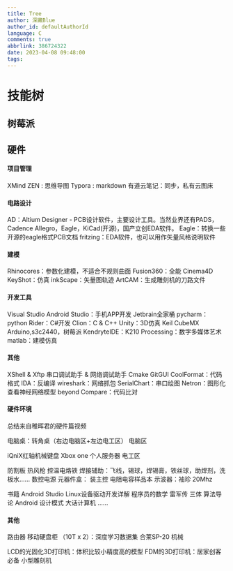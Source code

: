 ```yaml
---
title: Tree
author: 深藏Blue
author_id: defaultAuthorId
language: C
comments: true
abbrlink: 386724322
date: 2023-04-08 09:48:00
tags:
---
```



# 技能树

## 树莓派
## 硬件



#### 项目管理
XMind ZEN : 思维导图
Typora : markdown
有道云笔记：同步，私有云图床

#### 电路设计
AD：Altium Designer - PCB设计软件，主要设计工具。当然业界还有PADS，Cadence Allegro，Eagle，KiCad(开源)，国产立创EDA软件。
Eagle：转换一些开源的eagle格式PCB文档
fritzing：EDA软件，也可以用作矢量风格说明软件

#### 建模
Rhinocores：参数化建模，不适合不规则曲面
Fusion360：全能
Cinema4D
KeyShot：仿真
inkScape：矢量图轨迹
ArtCAM：生成雕刻机的刀路文件

#### 开发工具
Visual Studio
Android Studio：手机APP开发
Jetbrain全家桶
pycharm：python
Rider：C#开发
Clion：C & C++
Unity：3D仿真
Keil
CubeMX
Arduino,s3c2440，树莓派
KendryteIDE：K210
Processing：数字多媒体艺术
matlab：建模仿真

#### 其他
XShell & Xftp
串口调试助手 & 网络调试助手
Cmake
GitGUI
CoolFormat：代码格式
IDA：反编译
wireshark：网络抓包
SerialChart：串口绘图
Netron：图形化查看神经网络模型
beyond Compare：代码比对

#### 硬件环境
总结来自稚晖君的硬件篇视频

电脑桌：转角桌（右边电脑区+左边电工区）
电脑区

iQniX红轴机械键盘
Xbox one
个人服务器
电工区

防割板
热风枪
控温电烙铁
焊接辅助：飞线，锡球，焊锡膏，铁丝球，助焊剂，洗板水……
数控电源
元器件盒： 装主控
电阻电容样品本
示波器：袖珍 20Mhz

书籍
Android Studio
Linux设备驱动开发详解
程序员的数学
雷军传
三体
算法导论
Android 设计模式
大话计算机
……

#### 其他
路由器
移动硬盘柜 （10T x 2）：深度学习数据集
合莱SP-20
机械

LCD的光固化3D打印机：体积比较小精度高的模型
FDM的3D打印机：居家创客必备
小型雕刻机